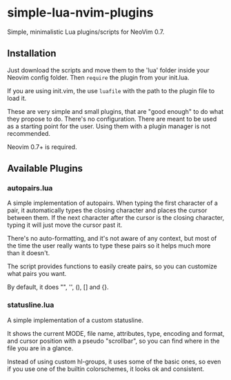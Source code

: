 # simple-lua-nvim-plugins
Simple, minimalistic Lua plugins/scripts for NeoVim 0.7.

## Installation

Just download the scripts and move them to the 'lua' folder inside your Neovim config folder.
Then `require` the plugin from your init.lua.

If you are using init.vim, the use `luafile` with the path to the plugin file to load it.

These are very simple and small plugins, that are "good enough" to do what they propose to do.
There's no configuration. There are meant to be used as a starting point for the user.
Using them with a plugin manager is not recommended.

Neovim 0.7+ is required.

## Available Plugins

### autopairs.lua

A simple implementation of autopairs. When typing the first character of a pair, it automatically
types the closing character and places the cursor between them. If the next character after the cursor
is the closing character, typing it will just move the cursor past it.

There's no auto-formatting, and it's not aware of any context, but most of the time the user really wants
to type these pairs so it helps much more than it doesn't.

The script provides functions to easily create pairs, so you can customize what pairs you want.

By default, it does "", '', (), [] and {}.

### statusline.lua

A simple implementation of a custom statusline.

It shows the current MODE, file name, attributes, type, encoding and format, and cursor position with a pseudo "scrollbar",
so you can find where in the file you are in a glance.

Instead of using custom hl-groups, it uses some of the basic ones, so even if you use one of the builtin colorschemes, it looks ok and consistent.

